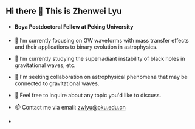 ## Hi there 👋 This is Zhenwei Lyu
- #### Boya Postdoctoral Fellow at Peking University

- 🔭 I’m currently focusing on GW waveforms with mass transfer effects and their applications to binary evolution in astrophysics.
- 🌱 I’m currently studying the superradiant instability of black holes in gravitational waves, etc.  
- 👯 I'm seeking collaboration on astrophysical phenomena that may be connected to gravitational waves.
- 💬 Feel free to inquire about any topic you'd like to discuss.
- 📫 Contact me via email: zwlyu@pku.edu.cn
- 






<!--
**GWLyu/GWLyu** is a ✨ _special_ ✨ repository because its `README.md` (this file) appears on your GitHub profile.

Here are some ideas to get you started:

- 🔭 I’m currently working on ...
- 🌱 I’m currently learning ...
- 👯 I’m looking to collaborate on ...
- 🤔 I’m looking for help with ...
- 💬 Ask me about ...
- 📫 How to reach me: ...
- 😄 Pronouns: ...
- ⚡ Fun fact: ...
-->
